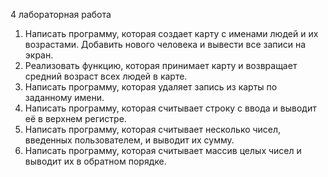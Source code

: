 4 лабораторная работа
1. Написать программу, которая создает карту с именами людей и их возрастами. Добавить нового человека и вывести все записи на экран.
2. Реализовать функцию, которая принимает карту и возвращает средний возраст всех людей в карте.
3. Написать программу, которая удаляет запись из карты по заданному имени.
4. Написать программу, которая считывает строку с ввода и выводит её в верхнем регистре.
5. Написать программу, которая считывает несколько чисел, введенных пользователем, и выводит их сумму.
6. Написать программу, которая считывает массив целых чисел и выводит их в обратном порядке.
